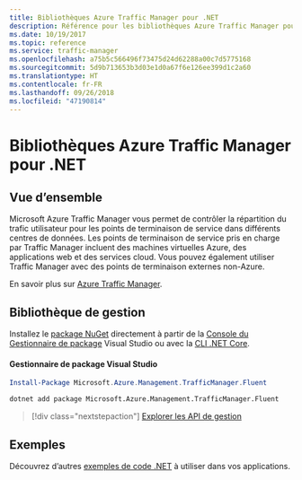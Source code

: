 ```yaml
---
title: Bibliothèques Azure Traffic Manager pour .NET
description: Référence pour les bibliothèques Azure Traffic Manager pour .NET
ms.date: 10/19/2017
ms.topic: reference
ms.service: traffic-manager
ms.openlocfilehash: a75b5c566496f73475d24d62288a00c7d5775168
ms.sourcegitcommit: 5d9b713653b3d03e1d0a67f6e126ee399d1c2a60
ms.translationtype: HT
ms.contentlocale: fr-FR
ms.lasthandoff: 09/26/2018
ms.locfileid: "47190814"
---
```

# <a name="azure-traffic-manager-libraries-for-net"></a>Bibliothèques Azure Traffic Manager pour .NET

## <a name="overview"></a>Vue d’ensemble

Microsoft Azure Traffic Manager vous permet de contrôler la répartition du trafic utilisateur pour les points de terminaison de service dans différents centres de données. Les points de terminaison de service pris en charge par Traffic Manager incluent des machines virtuelles Azure, des applications web et des services cloud. Vous pouvez également utiliser Traffic Manager avec des points de terminaison externes non-Azure.

En savoir plus sur [Azure Traffic Manager](/azure/traffic-manager/traffic-manager-overview).  

## <a name="management-library"></a>Bibliothèque de gestion

Installez le [package NuGet](https://www.nuget.org/packages/Microsoft.Azure.Management.TrafficManager.Fluent) directement à partir de la [Console du Gestionnaire de package][PackageManager] Visual Studio ou avec la [CLI .NET Core][DotNetCLI].

#### <a name="visual-studio-package-manager"></a>Gestionnaire de package Visual Studio

```powershell
Install-Package Microsoft.Azure.Management.TrafficManager.Fluent
```

```bash
dotnet add package Microsoft.Azure.Management.TrafficManager.Fluent
```

> [!div class="nextstepaction"]
> [Explorer les API de gestion](/dotnet/api/overview/azure/trafficmanager/management)

## <a name="samples"></a>Exemples

Découvrez d’autres [exemples de code .NET](https://azure.microsoft.com/resources/samples/?platform=dotnet) à utiliser dans vos applications.

[PackageManager]: https://docs.microsoft.com/nuget/tools/package-manager-console
[DotNetCLI]: https://docs.microsoft.com/dotnet/core/tools/dotnet-add-package